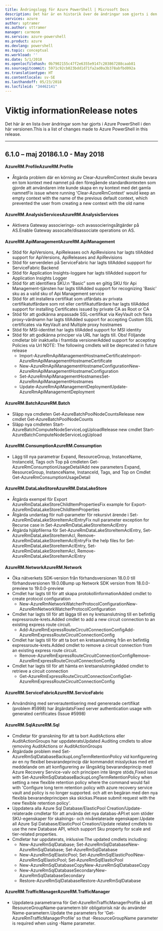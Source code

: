 ```yaml
---
title: Ändringslogg för Azure PowerShell | Microsoft Docs
description: Det här är en historik över de ändringar som gjorts i den senaste versionen av Azure PowerShell.
services: azure
author: sptramer
ms.author: sttramer
manager: carmonm
ms.service: azure-powershell
ms.product: azure
ms.devlang: powershell
ms.topic: conceptual
ms.workload: ''
ms.date: 5/1/2018
ms.openlocfilehash: 0b7902155c47f2e6355e9147c203867288caab81
ms.sourcegitcommit: 5971c92cb023bdd1d71fa2ad0a3b378abfbd092a
ms.translationtype: HT
ms.contentlocale: sv-SE
ms.lasthandoff: 05/23/2018
ms.locfileid: "34462141"
---
```

# <a name="release-notes"></a><span data-ttu-id="34017-103">Viktig information</span><span class="sxs-lookup"><span data-stu-id="34017-103">Release notes</span></span>

<span data-ttu-id="34017-104">Det här är en lista över ändringar som har gjorts i Azure PowerShell i den här versionen.</span><span class="sxs-lookup"><span data-stu-id="34017-104">This is a list of changes made to Azure PowerShell in this release.</span></span>

---
## <a name="610---may-2018"></a><span data-ttu-id="34017-105">6.1.0 – maj 2018</span><span class="sxs-lookup"><span data-stu-id="34017-105">6.1.0 - May 2018</span></span>
#### <a name="azurermprofile"></a><span data-ttu-id="34017-106">AzureRM.Profile</span><span class="sxs-lookup"><span data-stu-id="34017-106">AzureRM.Profile</span></span>
* <span data-ttu-id="34017-107">Åtgärda problem där en körning av Clear-AzureRmContext skulle bevara en tom kontext med namnet på den föregående standardkontexten som gjorde att användaren inte kunde skapa en ny kontext med det gamla namnet</span><span class="sxs-lookup"><span data-stu-id="34017-107">Fix issue where running 'Clear-AzureRmContext' would keep an empty context with the name of the previous default context, which prevented the user from creating a new context with the old name</span></span>

#### <a name="azurermanalysisservices"></a><span data-ttu-id="34017-108">AzureRM.AnalysisServices</span><span class="sxs-lookup"><span data-stu-id="34017-108">AzureRM.AnalysisServices</span></span>
* <span data-ttu-id="34017-109">Aktivera Gateway associerings- och avassocieringsåtgärder på AS.</span><span class="sxs-lookup"><span data-stu-id="34017-109">Enable Gateway assocaite/disassociate operations on AS.</span></span>

#### <a name="azurermapimanagement"></a><span data-ttu-id="34017-110">AzureRM.ApiManagement</span><span class="sxs-lookup"><span data-stu-id="34017-110">AzureRM.ApiManagement</span></span>
* <span data-ttu-id="34017-111">Stöd för ApiVersions, ApiReleases och ApiRevisions har lagts till</span><span class="sxs-lookup"><span data-stu-id="34017-111">Added support for ApiVersions, ApiReleases and ApiRevisions</span></span>
* <span data-ttu-id="34017-112">Stöd för serverdelen på ServiceFabric har lagts till</span><span class="sxs-lookup"><span data-stu-id="34017-112">Added suppport for ServiceFabric Backend</span></span>
* <span data-ttu-id="34017-113">Stöd för Application Insights-loggare har lagts till</span><span class="sxs-lookup"><span data-stu-id="34017-113">Added support for Application Insights Logger</span></span>
* <span data-ttu-id="34017-114">Stöd för att identifiera SKU:n ”Basic” som en giltig SKU för Api Management-tjänsten har lagts till</span><span class="sxs-lookup"><span data-stu-id="34017-114">Added support for recognizing 'Basic' sku as a valid sku of Api Management service</span></span>
* <span data-ttu-id="34017-115">Stöd för att installera certifikat som utfärdats av privata certifikatutfärdare som rot eller certifikatutfärdare har lagts till</span><span class="sxs-lookup"><span data-stu-id="34017-115">Added support for installing Certificates issued by private CA as Root or CA</span></span>
* <span data-ttu-id="34017-116">Stöd för att godkänna anpassade SSL-certifikat via KeyVault och flera proxy-värdnamn har lagts till</span><span class="sxs-lookup"><span data-stu-id="34017-116">Added support for accepting Custom SSL certificates via KeyVault and Multiple proxy hostnames</span></span>
* <span data-ttu-id="34017-117">Stöd för MSI-identitet har lagts till</span><span class="sxs-lookup"><span data-stu-id="34017-117">Added support for MSI identity</span></span>
* <span data-ttu-id="34017-118">Stöd för att godkänna principer via URL har lagts till. Obs! Följande cmdletar blir inaktuella i framtida versioner</span><span class="sxs-lookup"><span data-stu-id="34017-118">Added support for accepting Policies via Url NOTE: The following cmdlets will be deprecated in future release</span></span>
   - <span data-ttu-id="34017-119">Import-AzureRmApiManagementHostnameCertificate</span><span class="sxs-lookup"><span data-stu-id="34017-119">Import-AzureRmApiManagementHostnameCertificate</span></span>
   - <span data-ttu-id="34017-120">New-AzureRmApiManagementHostnameConfiguration</span><span class="sxs-lookup"><span data-stu-id="34017-120">New-AzureRmApiManagementHostnameConfiguration</span></span>
   - <span data-ttu-id="34017-121">Set-AzureRmApiManagementHostnames</span><span class="sxs-lookup"><span data-stu-id="34017-121">Set-AzureRmApiManagementHostnames</span></span>
   - <span data-ttu-id="34017-122">Update-AzureRmApiManagementDeployment</span><span class="sxs-lookup"><span data-stu-id="34017-122">Update-AzureRmApiManagementDeployment</span></span>

#### <a name="azurermbatch"></a><span data-ttu-id="34017-123">AzureRM.Batch</span><span class="sxs-lookup"><span data-stu-id="34017-123">AzureRM.Batch</span></span>
* <span data-ttu-id="34017-124">Släpp nya cmdleten Get-AzureBatchPoolNodeCounts</span><span class="sxs-lookup"><span data-stu-id="34017-124">Release new cmdlet Get-AzureBatchPoolNodeCounts</span></span>
* <span data-ttu-id="34017-125">Släpp nya cmdleten Start-AzureBatchComputeNodeServiceLogUpload</span><span class="sxs-lookup"><span data-stu-id="34017-125">Release new cmdlet Start-AzureBatchComputeNodeServiceLogUpload</span></span>

#### <a name="azurermconsumption"></a><span data-ttu-id="34017-126">AzureRM.Consumption</span><span class="sxs-lookup"><span data-stu-id="34017-126">AzureRM.Consumption</span></span>
* <span data-ttu-id="34017-127">Lägg till nya parametrar Expand, ResourceGroup, InstanceName, InstanceId, Tags och Top på cmdleten Get-AzureRmConsumptionUsageDetail</span><span class="sxs-lookup"><span data-stu-id="34017-127">Add new parameters Expand, ResourceGroup, InstanceName, InstanceId, Tags, and Top on Cmdlet Get-AzureRmConsumptionUsageDetail</span></span>

#### <a name="azurermdatalakestore"></a><span data-ttu-id="34017-128">AzureRM.DataLakeStore</span><span class="sxs-lookup"><span data-stu-id="34017-128">AzureRM.DataLakeStore</span></span>
* <span data-ttu-id="34017-129">Åtgärda exempel för Export AzureRmDataLakeStoreChildItemProperties</span><span class="sxs-lookup"><span data-stu-id="34017-129">Fix example for Export-AzureRmDataLakeStoreChildItemProperties</span></span>
* <span data-ttu-id="34017-130">Åtgärda undantag för null-parameter för rekursivt ärende i Set-AzureRmDataLakeStoreItemAclEntry</span><span class="sxs-lookup"><span data-stu-id="34017-130">Fix null parameter exception for Recurse case in Set-AzureRmDataLakeStoreItemAclEntry</span></span> 
* <span data-ttu-id="34017-131">Åtgärda hjälpfilerna för Set-AzureRmDataLakeStoreItemAclEntry, Set-AzureRmDataLakeStoreItemAcl, Remove-AzureRmDataLakeStoreItemAclEntry</span><span class="sxs-lookup"><span data-stu-id="34017-131">Fix the help files for Set-AzureRmDataLakeStoreItemAclEntry, Set-AzureRmDataLakeStoreItemAcl, Remove-AzureRmDataLakeStoreItemAclEntry</span></span> 

#### <a name="azurermnetwork"></a><span data-ttu-id="34017-132">AzureRM.Network</span><span class="sxs-lookup"><span data-stu-id="34017-132">AzureRM.Network</span></span>
* <span data-ttu-id="34017-133">Öka nätverkets SDK-version från förhandsversionen 18.0.0 till förhandsversionen 19.0.0</span><span class="sxs-lookup"><span data-stu-id="34017-133">Bump up Network SDK version from 18.0.0-preview to 19.0.0-preview</span></span>
* <span data-ttu-id="34017-134">Cmdlet har lagts till för att skapa protokollinformation</span><span class="sxs-lookup"><span data-stu-id="34017-134">Added cmdlet to create protocol configuration</span></span>
    - <span data-ttu-id="34017-135">New-AzureRmNetworkWatcherProtocolConfiguration</span><span class="sxs-lookup"><span data-stu-id="34017-135">New-AzureRmNetworkWatcherProtocolConfiguration</span></span>
* <span data-ttu-id="34017-136">Cmdlet har lagts till för att lägga till en ny kretsanslutning till en befintlig expressroute-krets.</span><span class="sxs-lookup"><span data-stu-id="34017-136">Added cmdlet to add a new circuit connection to an existing express route circuit.</span></span>
    - <span data-ttu-id="34017-137">Add-AzureRmExpressRouteCircuitConnectionConfig</span><span class="sxs-lookup"><span data-stu-id="34017-137">Add-AzureRmExpressRouteCircuitConnectionConfig</span></span>
* <span data-ttu-id="34017-138">Cmdlet har lagts till för att ta bort en kretsanslutning från en befintlig expressroute-krets.</span><span class="sxs-lookup"><span data-stu-id="34017-138">Added cmdlet to remove a circuit connection from an existing express route circuit.</span></span>
    - <span data-ttu-id="34017-139">Remove-AzureRmExpressRouteCircuitConnectionConfig</span><span class="sxs-lookup"><span data-stu-id="34017-139">Remove-AzureRmExpressRouteCircuitConnectionConfig</span></span>
* <span data-ttu-id="34017-140">Cmdlet har lagts till för att hämta en kretsanslutning</span><span class="sxs-lookup"><span data-stu-id="34017-140">Added cmdlet to retrieve a circuit connection</span></span>
    - <span data-ttu-id="34017-141">Get-AzureRmExpressRouteCircuitConnectionConfig</span><span class="sxs-lookup"><span data-stu-id="34017-141">Get-AzureRmExpressRouteCircuitConnectionConfig</span></span>

#### <a name="azurermservicefabric"></a><span data-ttu-id="34017-142">AzureRM.ServiceFabric</span><span class="sxs-lookup"><span data-stu-id="34017-142">AzureRM.ServiceFabric</span></span>
* <span data-ttu-id="34017-143">Användning med serverautentisering med genererade certifikat (problem #5998) har åtgärdats</span><span class="sxs-lookup"><span data-stu-id="34017-143">Fixed server authentication usage with generated certificates (Issue #5998)</span></span>

#### <a name="azurermsql"></a><span data-ttu-id="34017-144">AzureRM.Sql</span><span class="sxs-lookup"><span data-stu-id="34017-144">AzureRM.Sql</span></span>
* <span data-ttu-id="34017-145">Cmdletar för granskning för att ta bort AuditActions eller AuditActionGroups har uppdaterats</span><span class="sxs-lookup"><span data-stu-id="34017-145">Updated Auditing cmdlets to allow removing AuditActions or AuditActionGroups</span></span>
* <span data-ttu-id="34017-146">Åtgärdade problem med Set-AzureRmSqlDatabaseBackupLongTermRetentionPolicy vid konfigurering av en ny flexibel bevarandeprincip där kommandot misslyckas med ett meddelande om att konfigurering av långsiktig bevarandeprincip med Azure Recovery Service-valv och principen inte längre stöds,</span><span class="sxs-lookup"><span data-stu-id="34017-146">Fixed issue with Set-AzureRmSqlDatabaseBackupLongTermRetentionPolicy when setting a new flexible retention policy where the command would fail with 'Configure long term retention policy with azure recovery service vault and policy is no longer supported.</span></span> <span data-ttu-id="34017-147">och att en begäran med den nya flexibla bevarandeprincipen ska skickas.</span><span class="sxs-lookup"><span data-stu-id="34017-147">Please submit request with the new flexible retention policy'.</span></span>
* <span data-ttu-id="34017-148">Uppdatera alla Azure Sql Database/ElasticPool Creation/Update-relaterade cmdletar för att använda det nya databas-API:et som stöder SKU-egenskaper för skalnings- och nivårelaterade egenskaper.</span><span class="sxs-lookup"><span data-stu-id="34017-148">Update all Azure Sql Database/ElasticPool Creation/Update related cmdlets to use the new Database API, which support Sku property for scale and tier-related properties.</span></span>
* <span data-ttu-id="34017-149">Cmdletar har uppdaterats, inklusive:</span><span class="sxs-lookup"><span data-stu-id="34017-149">The updated cmdlets including:</span></span> 
    - <span data-ttu-id="34017-150">New-AzureRmSqlDatabase; Set-AzureRmSqlDatabase</span><span class="sxs-lookup"><span data-stu-id="34017-150">New-AzureRmSqlDatabase; Set-AzureRmSqlDatabase</span></span>
    - <span data-ttu-id="34017-151">New-AzureRmSqlElasticPool; Set-AzureRmSqlElasticPool</span><span class="sxs-lookup"><span data-stu-id="34017-151">New-AzureRmSqlElasticPool; Set-AzureRmSqlElasticPool</span></span>
    - <span data-ttu-id="34017-152">New-AzureRmSqlDatabaseCopy</span><span class="sxs-lookup"><span data-stu-id="34017-152">New-AzureRmSqlDatabaseCopy</span></span>
    - <span data-ttu-id="34017-153">New-AzureRmSqlDatabaseSecondary</span><span class="sxs-lookup"><span data-stu-id="34017-153">New-AzureRmSqlDatabaseSecondary</span></span>
    - <span data-ttu-id="34017-154">Restore-AzureRmSqlDatabase</span><span class="sxs-lookup"><span data-stu-id="34017-154">Restore-AzureRmSqlDatabase</span></span>

#### <a name="azurermtrafficmanager"></a><span data-ttu-id="34017-155">AzureRM.TrafficManager</span><span class="sxs-lookup"><span data-stu-id="34017-155">AzureRM.TrafficManager</span></span>
* <span data-ttu-id="34017-156">Uppdatera parametrarna för Get-AzureRmTrafficManagerProfile så att ResourceGroupName-parametern blir obligatorisk när du använder Name-parametern.</span><span class="sxs-lookup"><span data-stu-id="34017-156">Update the parameters for 'Get-AzureRmTrafficManagerProfile' so that -ResourceGroupName parameter is required when using -Name parameter.</span></span>